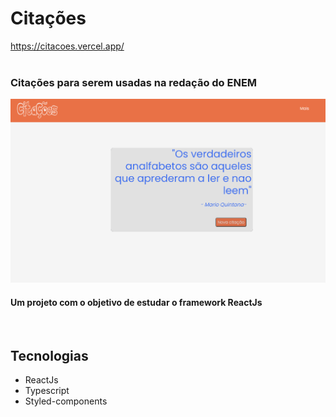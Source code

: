 # Citações 

https://citacoes.vercel.app/
<a href="https://citacoes.vercel.app/"></a> <br><br>

### Citações para serem usadas na redação do ENEM
![Home page do site](src/assets/image/homeCitacao.PNG "Home Page")
#### Um projeto com o objetivo de estudar o framework ReactJs
<br>

## Tecnologias

- ReactJs
- Typescript
- Styled-components


  
